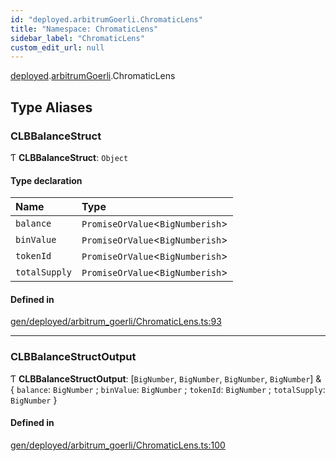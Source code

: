```yaml
---
id: "deployed.arbitrumGoerli.ChromaticLens"
title: "Namespace: ChromaticLens"
sidebar_label: "ChromaticLens"
custom_edit_url: null
---
```


[deployed](deployed.md).[arbitrumGoerli](deployed.arbitrumGoerli.md).ChromaticLens

## Type Aliases

### CLBBalanceStruct

Ƭ **CLBBalanceStruct**: `Object`

#### Type declaration

| Name | Type |
| :------ | :------ |
| `balance` | `PromiseOrValue`<`BigNumberish`\> |
| `binValue` | `PromiseOrValue`<`BigNumberish`\> |
| `tokenId` | `PromiseOrValue`<`BigNumberish`\> |
| `totalSupply` | `PromiseOrValue`<`BigNumberish`\> |

#### Defined in

[gen/deployed/arbitrum_goerli/ChromaticLens.ts:93](https://github.com/chromatic-protocol/sdk/blob/f81a674/src/gen/deployed/arbitrum_goerli/ChromaticLens.ts#L93)

___

### CLBBalanceStructOutput

Ƭ **CLBBalanceStructOutput**: [`BigNumber`, `BigNumber`, `BigNumber`, `BigNumber`] & { `balance`: `BigNumber` ; `binValue`: `BigNumber` ; `tokenId`: `BigNumber` ; `totalSupply`: `BigNumber`  }

#### Defined in

[gen/deployed/arbitrum_goerli/ChromaticLens.ts:100](https://github.com/chromatic-protocol/sdk/blob/f81a674/src/gen/deployed/arbitrum_goerli/ChromaticLens.ts#L100)
